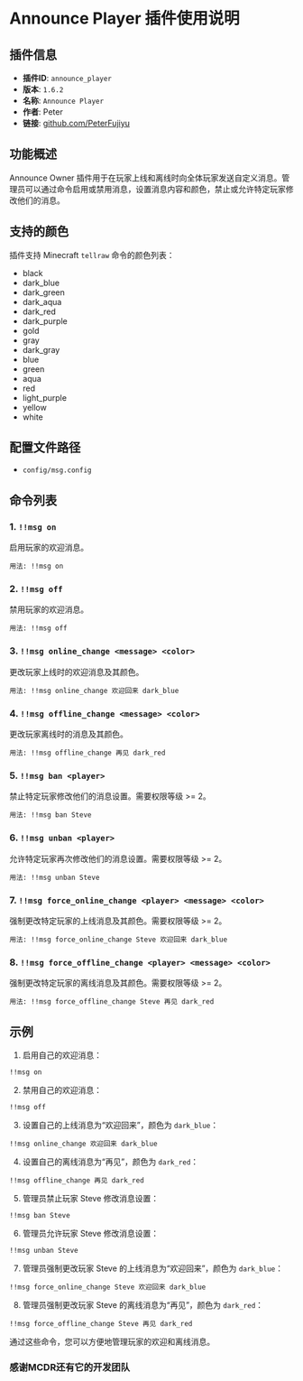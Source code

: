 # Announce Player 插件使用说明

## 插件信息
- **插件ID**: `announce_player`
- **版本**: `1.6.2`
- **名称**: `Announce Player`
- **作者**: Peter
- **链接**: [github.com/PeterFujiyu](https://github.com/PeterFujiyu)

## 功能概述
Announce Owner 插件用于在玩家上线和离线时向全体玩家发送自定义消息。管理员可以通过命令启用或禁用消息，设置消息内容和颜色，禁止或允许特定玩家修改他们的消息。

## 支持的颜色
插件支持 Minecraft `tellraw` 命令的颜色列表：
- black
- dark_blue
- dark_green
- dark_aqua
- dark_red
- dark_purple
- gold
- gray
- dark_gray
- blue
- green
- aqua
- red
- light_purple
- yellow
- white

## 配置文件路径
- `config/msg.config`

## 命令列表

### 1. `!!msg on`
启用玩家的欢迎消息。

```
用法: !!msg on
```

### 2. `!!msg off`
禁用玩家的欢迎消息。

```
用法: !!msg off
```

### 3. `!!msg online_change <message> <color>`
更改玩家上线时的欢迎消息及其颜色。

```
用法: !!msg online_change 欢迎回来 dark_blue
```

### 4. `!!msg offline_change <message> <color>`
更改玩家离线时的消息及其颜色。

```
用法: !!msg offline_change 再见 dark_red
```

### 5. `!!msg ban <player>`
禁止特定玩家修改他们的消息设置。需要权限等级 >= 2。

```
用法: !!msg ban Steve
```

### 6. `!!msg unban <player>`
允许特定玩家再次修改他们的消息设置。需要权限等级 >= 2。

```
用法: !!msg unban Steve
```

### 7. `!!msg force_online_change <player> <message> <color>`
强制更改特定玩家的上线消息及其颜色。需要权限等级 >= 2。

```
用法: !!msg force_online_change Steve 欢迎回来 dark_blue
```

### 8. `!!msg force_offline_change <player> <message> <color>`
强制更改特定玩家的离线消息及其颜色。需要权限等级 >= 2。

```
用法: !!msg force_offline_change Steve 再见 dark_red
```

## 示例

1. 启用自己的欢迎消息：

```
!!msg on
```

2. 禁用自己的欢迎消息：

```
!!msg off
```

3. 设置自己的上线消息为“欢迎回来”，颜色为 `dark_blue`：

```
!!msg online_change 欢迎回来 dark_blue
```

4. 设置自己的离线消息为“再见”，颜色为 `dark_red`：

```
!!msg offline_change 再见 dark_red
```

5. 管理员禁止玩家 Steve 修改消息设置：

```
!!msg ban Steve
```

6. 管理员允许玩家 Steve 修改消息设置：

```
!!msg unban Steve
```

7. 管理员强制更改玩家 Steve 的上线消息为“欢迎回来”，颜色为 `dark_blue`：

```
!!msg force_online_change Steve 欢迎回来 dark_blue
```

8. 管理员强制更改玩家 Steve 的离线消息为“再见”，颜色为 `dark_red`：

```
!!msg force_offline_change Steve 再见 dark_red
```

通过这些命令，您可以方便地管理玩家的欢迎和离线消息。


### 感谢MCDR还有它的开发团队
